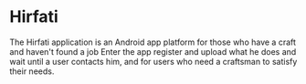 # Hirfati
The Hirfati application is an Android app platform for those who have a craft and haven't found a job Enter the app register and upload what he does and wait until a user contacts him, and for users who need a craftsman to satisfy their needs.
